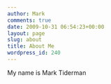 ```yaml
---
author: Mark
comments: true
date: 2009-10-31 06:54:23+00:00
layout: page
slug: about
title: About Me
wordpress_id: 240
---
```


My name is Mark Tiderman
